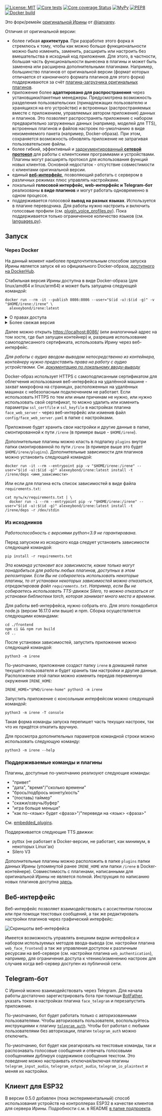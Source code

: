 [![License: MIT](https://img.shields.io/badge/License-MIT-yellow.svg)](https://opensource.org/licenses/MIT)
[![Core tests](https://github.com/AlexeyBond/Irene-Voice-Assistant/actions/workflows/tests.yml/badge.svg)](https://github.com/AlexeyBond/Irene-Voice-Assistant/actions/workflows/tests.yml)
[![Core coverage Status](https://coveralls.io/repos/github/AlexeyBond/Irene-Voice-Assistant/badge.svg)](https://coveralls.io/github/AlexeyBond/Irene-Voice-Assistant)
[![MyPy](https://github.com/AlexeyBond/Irene-Voice-Assistant/actions/workflows/mypy.yml/badge.svg)](https://github.com/AlexeyBond/Irene-Voice-Assistant/actions/workflows/mypy.yml)
[![PEP8](https://github.com/AlexeyBond/Irene-Voice-Assistant/actions/workflows/pep8.yml/badge.svg)](https://github.com/AlexeyBond/Irene-Voice-Assistant/actions/workflows/pep8.yml)
[![Docker build](https://github.com/AlexeyBond/Irene-Voice-Assistant/actions/workflows/docker-image.yml/badge.svg)](https://github.com/AlexeyBond/Irene-Voice-Assistant/actions/workflows/docker-image.yml)

Это форк/ремейк [оригинальной Ирины](https://github.com/janvarev/Irene-Voice-Assistant)
от [@janvarev](https://github.com/janvarev).

Отличия от оригинальной версии:

- более гибкая **архитектура**.
  При разработке этого форка я стремлюсь к тому, чтобы как можно больше функциональности можно было изменить, заменить,
  расширить или настроить без вмешательства в исходный код приложения.
  Для этого, в частности, большая часть функциональности вынесена в плагины и может быть заменена или расширена
  дополнительными плагинами.
  Например, большинство плагинов от оригинальной версии (формат которых отличается от каноничного формата плагинов для
  этого форка) поддерживаются за счёт
  [плагина-загрузчика оригинальных плагинов](./irene/compatibility/compatibility_plugin.py).
- приложение более **адаптировано для распространения** через установщики/пакетные менеджеры.
  Предусмотрена возможность разделения пользовательских (принадлежащих пользователю и хранящихся на его устройстве) и
  встроенных (распространяемых вместе с приложением, управляемых автором приложения) данных и плагинов.
  Это позволяет распространять приложение с набором предварительно загруженных данных (например, моделей для TTS),
  встроенных плагинов и файлов настроек по-умолчанию в виде неизменяемого пакета (например, Docker-образа).
  При этом, сохраняется возможность обновлять приложение не затрагивая пользовательские файлы.
- более гибкий, эффективный и [задокументированный **сетевой протокол**](./doc/client-server-protocol.md) для работы с
  клиентскими программами и устройствами.
  Плагины могут расширять протокол для использования функций новых клиентов.
  Основной недостаток - отсутствие совместимости с клиентами оригинальной версии.
- единый [**веб-интерфейс**](./README.md#Веб-интерфейс), позволяющий работать с сервером в различных режимах плюс
  управлять настройками.
- локальный **голосовой интерфейс, web-интерфейс и Telegram-бот** реализованы **в виде плагинов** и могут работать
  одновременно в одном процессе.
- поддерживается голосовой **вывод на разных языках**.
  Используется в плагине переводчика.
  Для работы нужно настроить и включить голосовые профили
  (см. [plugin_voice_profiles.py](./irene/embedded_plugins/plugin_voice_profiles.py)).
  Пока поддерживается только ограниченное количество языков (см. [languages.py](./irene/constants/languages.py)).

## Запуск

### Через Docker

На данный момент наиболее предпочтительным способом запуска Ирины является запуск её из официального Docker-образа,
[доступного на DockerHub](https://hub.docker.com/r/alexeybond/irene).

Стабильная версия Ирины доступна в виде Docker-образа (для linux/amd64 и linux/arm64) и может быть запущена следующей
командой:

```shell
docker run --rm -it --publish 8086:8086 --user="$(id -u):$(id -g)" -v "$HOME/irene:/irene" \
  alexeybond/irene:latest
```

<details>
<summary>О правах доступа</summary>

По-умолчанию контейнер запускается от пользователя с id `1001`.
До версии 0.9.1 образ не позволял запуск от имени другого пользователя.
С версии 0.9.1 контейнер можно запускать от любого пользователя.
Параметр `--user="$(id -u):$(id -g)"` в примере команды выше (и в следующих примерах) позволяет запускать контейнер от
имени текущего пользователя, что является наиболее адекватным решением в большинстве случаев.
Однако, это не будет работать при использовании папки данных от более ранней версии.
Для запуска новой версии от другого пользователя, владельца папки данных нужно сменить, используя команду `chmod`.
</details>

<details>
<summary>Более свежая версия</summary>
Версия, собранная из ветки master, всегда доступна по тегу nightly:

```shell
docker run --rm -it --publish 8086:8086 --user="$(id -u):$(id -g)" -v "$HOME/irene:/irene" \
  alexeybond/irene:nightly
```

</details>

Далее можно открыть [https://localhost:8086/](https://localhost:8086/) (или аналогичный адрес на том хосте, где был
запущен контейнер) и, разрешив использование самоподписанного сертификата, использовать Ирину через веб-интерфейс.

*Для работы с аудио вводом-выводом непосредственно из контейнера, контейнеру нужно предоставить права на работу с аудио
устройствами. См. [документацию по локальному вводу-выводу](./doc/local-face.md#Docker)*

Docker-образ использует HTTPS с самоподписанным сертификатом для облегчения использования веб-интерфейса на удалённой
машине - захват микрофона на страницах, расположенных на удалённых машинах с небезопасным подключением не работает. Если
использовать HTTPS по тем или иным причинам не нужно, или нужно использовать свой сертификат, то можно удалить или
изменить параметры `ssl_certfile` и `ssl_keyfile` в настройках плагина `face_web_server` - через веб-интерфейс или
изменив файл `config/face_web_server.yaml` в папке с настройками.

Приложение будет хранить свои настройки и другие данные в папке, смонтированной к пути `/irene`
(в примере выше - `$HOME/irene`).

Дополнительные плагины можно класть в подпапку `plugins` внутри папки смонтированной по пути `/irene`
(в примере выше это будет `$HOME/irene/plugins`). Дополнительные зависимости для плагинов можно установить следующей
командой:

```shell
docker run -it --rm --entrypoint pip -v "$HOME/irene:/irene" --user="$(id -u):$(id -g)" alexeybond/irene:latest install -t /irene/deps <имя_зависимости>
```

Или если для плагина есть список зависимостей в виде файла `requirements.txt`:

```shell
cat путь/к/requirements.txt | \
  docker run -i --rm --entrypoint pip -v "$HOME/irene:/irene" --user="$(id -u):$(id -g)" alexeybond/irene:latest install -t /irene/deps -r /dev/stdin
```

### Из исходников

*Работоспособность с версиями python<3.9 не гарантирована.*

Перед запуском из исходного кода следует установить зависимости следующей командой:

```shell
pip install -r requirements.txt
```

*Эта команда установит все зависимости, какие только могут понадобиться для работы любых плагинов, доступных в этом
репозитории. Если Вы не собираетесь использовать некоторые плагины, то от установки некоторых зависимостей можно
отказаться, отредактировав файл `requirements.txt`. Например, если Вы не собираетесь использовать TTS-движок Silero, то
можно отказаться от установки библиотеки torch, которая занимает много места и времени.*

Для работы веб-интерфейса, нужно собрать его. Для этого понадобится node.js (версии 16.17.0 или выше) и npm. Сборка
осуществляется следующими командами:

```shell
cd ./frontend
npm ci && npm run build
cd ..
```

После установки зависимостей, запустить приложение можно следующей командой:

```shell
python3 -m irene
```

По-умолчанию, приложение создаст папку `irene` в домашней папке текущего пользователя и будет хранить там настройки и
другие данные. Расположение этой папки можно изменить передав переменную окружения `IRENE_HOME`:

```shell
IRENE_HOME="$PWD/irene-home" python3 -m irene
```

Запустить приложение с консольным интерфейсом можно следующей командой:

```shell
python3 -m irene -T console
```

Такая форма команды запуска перепишет часть текущих настроек, так что их придётся откатить вручную.

Для просмотра дополнительных параметров командной строки можно использовать следующую команду:

```shell
python3 -m irene --help
```

### Поддерживаемые команды и плагины

Плагины, доступные по-умолчанию реализуют следующие команды:

- "привет"
- "дата", "время"/"сколько времени"
- "брось/подбрось монету/кость"
- "(поставь) таймер"
- "скажи/озвучь/буфер"
- "игра больше меньше"
- "как по-<язык> будет <фраза>"/"переведи на <язык> <фраза>"

См. [embedded_plugins](./irene/embedded_plugins).

Поддерживается следующие TTS движки:

- pyttsx (не работает в Docker-версии, не работает, как минимум, в некоторых Linux'ах)
- Silero V3

Дополнительные плагины можно расположить в папке `plugins` папки данных Ирины (упомянутой ранее `IRENE_HOME` или папки
`/irene` в Docker-контейнере). Совместимость с плагинами, написанными для оригинальной Ирины не является полной.
Инструкция по написанию новых плагинов доступна [здесь](doc/plugin-dev-guide.md).

## Веб-интерфейс

Веб-интерфейс позволяет взаимодействовать с ассистентом голосом или при помощи текстовых сообщений, а так же
редактировать настройки плагинов через графический интерфейс:

![Скриншоты веб-интерфейса](doc/img/web_screens.jpg)

Имеется возможность управлять внешним видом интерфейса и набором используемых методов ввода-вывода
(см. настройки плагина `web_face_frontend`) а так же управления доступом к различным ресурсам на веб-сервере
(см. настройки плагина `web_authentication`), например, для ограничения доступа к чтению/изменению настроек для случаев
когда веб-сервер доступен из публичной сети.

## Telegram-бот

С Ириной можно взаимодействовать через Telegram.
Для начала работы достаточно зарегистрировать бота при помощи [BotFather](https://t.me/BotFather), указать токен в
настройках плагина `face_telegram` и перезапустить приложение.

По-умолчанию, бот будет работать только с авторизованными пользователями.
Чтобы авторизовать пользователя, воспользуйтесь инструкциями к плагину
[`telegram_auth`](./irene_plugin_telegram_face/plugin_telegram_auth.py).
Чтобы бот работал с любыми пользователями без авторизации, плагин `telegram_auth` можно отключить.

По-умолчанию, бот будет как реагировать на текстовые команды, так и распознавать голосовые сообщения и отвечать
голосовыми сообщениями дублируя содержимое сообщения текстом.
Это поведение можно настраивать отключая/включая плагины `telegram_input_audio`, `telegram_output_audio`,
`telegram_io_plaintext` и меняя их настройки.

## Клиент для ESP32

В версии 0.5.0 добавлен (пока экспериментальный) способ использования устройств на контроллерах ESP32 в качестве
клиентов для сервера Ирины.
Подробности с.м. в README [в папке подпроекта](esp32-client).
